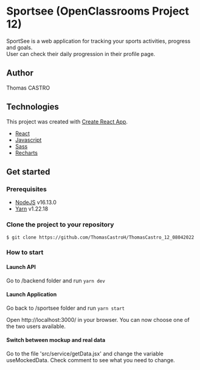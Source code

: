 # Sportsee (OpenClassrooms Project 12)

SportSee is a web application for tracking your sports activities, progress and goals. </br>
User can check their daily progression in their profile page.

## Author
Thomas CASTRO

## Technologies

This project was created with [Create React App](https://github.com/facebook/create-react-app).

* [React](https://reactjs.org/)
* [Javascript](https://www.javascript.com/)
* [Sass](https://sass-lang.com/)
* [Recharts](https://recharts.org/)

## Get started

### Prerequisites

* [NodeJS](https://nodejs.org/en/) v16.13.0
* [Yarn](https://yarnpkg.com/) v1.22.18

### Clone the project to your repository

```
$ git clone https://github.com/ThomasCastroH/ThomasCastro_12_08042022
```

### How to start

#### Launch API

Go to /backend folder and run `yarn dev`

#### Launch Application

Go back to /sportsee folder and run `yarn start`

Open http://localhost:3000/ in your browser.
You can now choose one of the two users available.

#### Switch between mockup and real data

Go to the file 'src/service/getData.jsx' and change the variable useMockedData.
Check comment to see what you need to change.